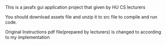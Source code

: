 
This is a javafx gui application project that given by HU CS lecturers

You should download assets file and unzip it to src file to compile and run code.

Original Instructions pdf file(prepared by lecturers) is changed to according to my implementation
